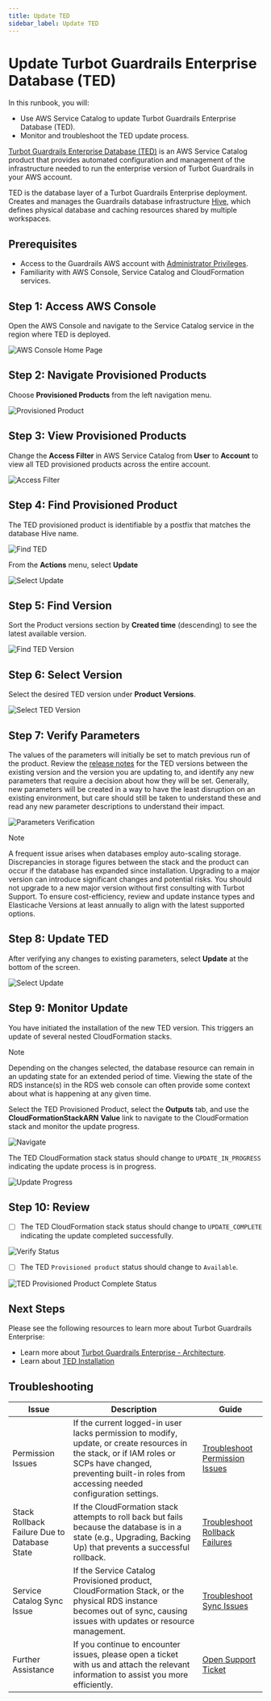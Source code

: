 ```yaml
---
title: Update TED
sidebar_label: Update TED
---
```


# Update Turbot Guardrails Enterprise Database (TED)

In this runbook, you will:
- Use AWS Service Catalog to update Turbot Guardrails Enterprise Database (TED).
- Monitor and troubleshoot the TED update process.

[Turbot Guardrails Enterprise Database (TED)](/guardrails/docs/reference/glossary#turbot-guardrails-enterprise-database-ted) is an AWS Service Catalog product that provides automated configuration and management of the infrastructure needed to run the enterprise version of Turbot Guardrails in your AWS account.

TED is the database layer of a Turbot Guardrails Enterprise deployment. Creates and manages the Guardrails database infrastructure [Hive](https://turbot.com/guardrails/docs/reference/glossary#hive), which defines physical database and caching resources shared by multiple workspaces.

## Prerequisites

- Access to the Guardrails AWS account with [Administrator Privileges](/guardrails/docs/enterprise/FAQ/admin-permissions).
- Familiarity with AWS Console, Service Catalog and CloudFormation services.

## Step 1: Access AWS Console

Open the AWS Console and navigate to the Service Catalog service in the region where TED is deployed.

![AWS Console Home Page](/images/docs/guardrails/runbooks/enterprise-install/update-ted/ted-update-aws-console.png)

## Step 2: Navigate Provisioned Products

Choose **Provisioned Products** from the left navigation menu.

![Provisioned Product](/images/docs/guardrails/runbooks/enterprise-install/update-ted/ted-update-service-catalog.png)

## Step 3: View Provisioned Products

Change the **Access Filter** in AWS Service Catalog from **User** to **Account** to view all TED provisioned products across the entire account.

![Access Filter](/images/docs/guardrails/runbooks/enterprise-install/update-ted/ted-update-access-filter.png)

## Step 4: Find Provisioned Product

The TED provisioned product is identifiable by a postfix that matches the database Hive name.

![Find TED](/images/docs/guardrails/runbooks/enterprise-install/update-ted/update-ted-find-ted.png)

From the **Actions** menu, select **Update**

![Select Update](/images/docs/guardrails/runbooks/enterprise-install/update-ted/update-ted-actions-update.png)

## Step 5: Find Version

Sort the Product versions section by **Created time** (descending) to see the latest available version.

![Find TED Version](/images/docs/guardrails/runbooks/enterprise-install/update-ted/update-ted-find-versions.png)

## Step 6: Select Version

Select the desired TED version under **Product Versions**.

![Select TED Version](/images/docs/guardrails/runbooks/enterprise-install/update-ted/update-ted-select-version.png)

## Step 7: Verify Parameters

The values of the parameters will initially be set to match previous run of the product. Review the [release notes](https://turbot.com/guardrails/changelog?tag=ted) for the TED versions between the existing version and the version you are updating to, and identify any new parameters that require a decision about how they will be set. Generally, new parameters will be created in a way to have the least disruption on an existing environment, but care should still be taken to understand these and read any new parameter descriptions to understand their impact.

![Parameters Verification](/images/docs/guardrails/runbooks/enterprise-install/update-ted/update-ted-verify-parameters.png)

> [!NOTE]
> A frequent issue arises when databases employ auto-scaling storage. Discrepancies in storage figures between the stack and the product can occur if the database has expanded since installation.
> Upgrading to a major version can introduce significant changes and potential risks. You should not upgrade to a new major version without first consulting with Turbot Support.
> To ensure cost-efficiency, review and update instance types and Elasticache Versions at least annually to align with the latest supported options.

## Step 8: Update TED

After verifying any changes to existing parameters, select **Update** at the bottom of the screen.

![Select Update](/images/docs/guardrails/runbooks/enterprise-install/update-ted/update-ted-select-update.png)

## Step 9: Monitor Update

You have initiated the installation of the new TED version. This triggers an update of several nested CloudFormation stacks.

> [!NOTE]
> Depending on the changes selected, the database resource can remain in an updating state for an extended period of time. Viewing the state of the RDS instance(s) in the RDS web console can often provide some context about what is happening at any given time.

Select the TED Provisioned Product, select the **Outputs** tab, and use the **CloudFormationStackARN** **Value** link to navigate to the CloudFormation stack and monitor the update progress.

![Navigate ](/images/docs/guardrails/runbooks/enterprise-install/update-ted/update-ted-navigate-cfn.png)

The TED CloudFormation stack status should change to `UPDATE_IN_PROGRESS` indicating the update process is in progress.

![Update Progress ](/images/docs/guardrails/runbooks/enterprise-install/update-ted/update-ted-update-cfn-progress.png)

## Step 10: Review

- [ ] The TED CloudFormation stack status should change to `UPDATE_COMPLETE` indicating the update completed successfully.

![Verify Status](/images/docs/guardrails/runbooks/enterprise-install/update-ted/update-ted-cfn-complete.png)

- [ ] The TED `Provisioned product` status should change to `Available`.

![TED Provisioned Product Complete Status](/images/docs/guardrails/runbooks/enterprise-install/update-ted/update-ted-update-complete.png)

## Next Steps

Please see the following resources to learn more about Turbot Guardrails Enterprise:

- Learn more about [Turbot Guardrails Enterprise - Architecture](/guardrails/docs/enterprise/architecture).
- Learn about [TED Installation](/guardrails/docs/enterprise/installation/ted-installation)

## Troubleshooting

<!-- ### Permissions Issues
- Current logged in user doesn't have permission to modify/update/create resources in the stack.
- Existing IAM roles have been changed or new SCPs added that prevent the built-in roles from having access needed to reconfigure the software.

You can refer to the updated  permission guide for [AWS Permissions for Turbot Guardrails Administrators](/guardrails/docs/enterprise/FAQ/admin-permissions#aws-permissions-for-turbot-guardrails-administrators).
 -->

<!-- ### Stack Rollback Failure Due to Database State
If the CloudFormation stack attempts to roll back, but the database is in a state (Upgrading, Backing Up, etc.) that prevents successful rollback. To resolve this, refer [Rollback Failure Due to Database State](/guardrails/docs/runbooks/troubleshooting/database-instance-not-in-available-state#database-instance-not-in-available-state). -->

<!-- |Purpose                                                  |Issue                                                                                    | Link
| ------------------------------------------------------- | --------------------------------------------------------------------------------------- |--------------------------------------------------------------------------------------- |
| [Permissions Issues](/guardrails/docs/enterprise/FAQ/admin-permissions#aws-permissions-for-turbot-guardrails-administrators) | If the current logged in user doesn't have permission to modify/update/create resources in the stack or Existing IAM roles have been changed or new SCPs added that prevent the built-in roles from having access needed to reconfigure the software | something |
| [Stack Rollback Failure Due to Database State](/guardrails/docs/runbooks/troubleshooting/database-instance-not-in-available-state#database-instance-not-in-available-state) | If the CloudFormation stack attempts to roll back, but the database is in a state (Upgrading, Backing Up, etc.) that prevents successful rollback                                                | something |
| [Service Catalog Out of Sync with CloudFormation](/guardrails/docs/runbooks/troubleshooting/service-catalog-out-of-sync#service-catalog-out-of-sync-with-cloudformation) | If the Service Catalog Provisioned Product, CloudFormation Stack, or the physical RDS instance becomes out of sync                                               | something |
 -->


| Issue                                      | Description                                                                                                                                                                                                 | Guide                                |
|----------------------------------------------|-------------------------------------------------------------------------------------------------------------------------------------------------------------------------------------------------------------------|-----------------------------------------------------|
| Permission Issues                        | If the current logged-in user lacks permission to modify, update, or create resources in the stack, or if IAM roles or SCPs have changed, preventing built-in roles from accessing needed configuration settings.   | [Troubleshoot Permission Issues](/guardrails/docs/enterprise/FAQ/admin-permissions#aws-permissions-for-turbot-guardrails-administrators)             |
| Stack Rollback Failure Due to Database State                   | If the CloudFormation stack attempts to roll back but fails because the database is in a state (e.g., Upgrading, Backing Up) that prevents a successful rollback.                                                  | [Troubleshoot Rollback Failures](/guardrails/docs/runbooks/troubleshooting/database-instance-not-in-available-state#database-instance-not-in-available-state)                  |
| Service Catalog Sync Issue               | If the Service Catalog Provisioned product, CloudFormation Stack, or the physical RDS instance becomes out of sync, causing issues with updates or resource management.                                              | [Troubleshoot Sync Issues](/guardrails/docs/runbooks/troubleshooting/service-catalog-out-of-sync#service-catalog-out-of-sync-with-cloudformation)                            |
| Further Assistance                       | If you continue to encounter issues, please open a ticket with us and attach the relevant information to assist you more efficiently.                                                 | [Open Support Ticket](https://support.turbot.com)   |

